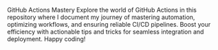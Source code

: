 GitHub Actions Mastery
Explore the world of GitHub Actions in this repository where I document my journey of mastering automation, optimizing workflows, and ensuring reliable CI/CD pipelines. Boost your efficiency with actionable tips and tricks for seamless integration and deployment. Happy coding! 
